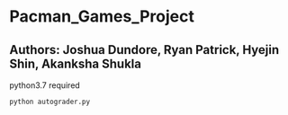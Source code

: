 # Pacman_Games_Project

## Authors: Joshua Dundore, Ryan Patrick, Hyejin Shin, Akanksha Shukla

python3.7 required

```python autograder.py```
